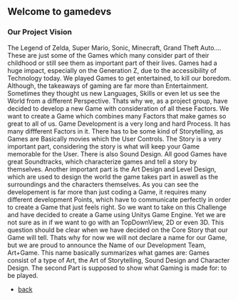 ## Welcome to gamedevs

### Our Project Vision

The Legend of Zelda, Super Mario, Sonic, Minecraft, Grand Theft Auto…. These are just some of the Games which many consider part of their childhood or still see them as important part of their lives. Games had a huge impact, especially on the Generation Z, due to  the accessibility of Technology today. We played Games to get entertained, to kill our boredom. Although, the takeaways of gaming are far more than Entertainment. Sometimes they thought us new Languages, Skills or even let us see the World from a different Perspective. 
Thats why we, as a project group, have decided to develop a new Game with consideration of all these Factors. We want to create a Game which combines many Factors that make games so great to all of us. 
Game Development is a very long and hard Process. It has many diffferent Factors in it. There has to be some kind of Storytelling, as Games are Basically movies which the User Controls. The Story is a very important part, considering the story is what will keep your Game memorable for the User. There is also Sound Design. All good Games have great Soundtracks, which characterize games and tell a story by themselves. Another important part is the Art Design and Level Design, which are used to design the world the game takes part in aswell as the surroundings and the characters themselves. As you can see the developement is far more than just coding a Game, it requires many different development Points, which have to communicate perfectly in order to create a Game that just feels right.
So we want to take on this Challenge and have decided to create a Game using Unitys Game Engine. Yet we are not sure as in if we want to go with an TopDownView, 2D or even 3D. This question should be clear when we have decided on the Core Story that our Game will tell. Thats why for now we will not declare a name for our Game, but we are proud to announce the Name of our Development Team, Art+Game. This name basically summarizes what games are: Games consist of a type of Art, the Art of Storytelling, Sound Design and Character Design. The second Part is supposed to show what Gaming is made for: to be played.


- [back](https://albgei.github.io/gamedevs/index)
